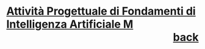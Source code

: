 # [Attività Progettuale di Fondamenti di Intelligenza Artificiale M](https://www.unibo.it/it/studiare/dottorati-master-specializzazioni-e-altra-formazione/insegnamenti?codiceMateria=72968&annoAccademico=2024&codiceCorso=5826&single=True&search=True) <div style="text-align: right"> [back](../Appunti.md) </div>
